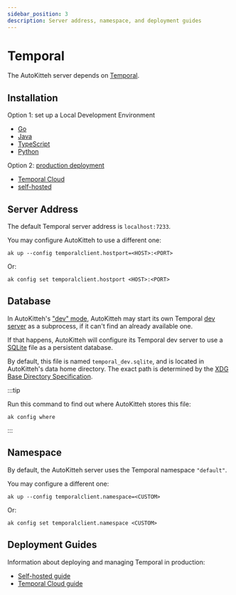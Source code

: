 ```yaml
---
sidebar_position: 3
description: Server address, namespace, and deployment guides
---
```


# Temporal

The AutoKitteh server depends on [Temporal](https://temporal.io).

## Installation

Option 1: set up a Local Development Environment

- [Go](https://learn.temporal.io/getting_started/go/dev_environment/)
- [Java](https://learn.temporal.io/getting_started/java/dev_environment/)
- [TypeScript](https://learn.temporal.io/getting_started/typescript/dev_environment/)
- [Python](https://learn.temporal.io/getting_started/python/dev_environment/)

Option 2: [production deployment](https://docs.temporal.io/production-deployment)

- [Temporal Cloud](https://docs.temporal.io/cloud)
- [self-hosted](https://docs.temporal.io/self-hosted-guide)

## Server Address

The default Temporal server address is `localhost:7233`.

You may configure AutoKitteh to use a different one:

```shell title="(Temporary)"
ak up --config temporalclient.hostport=<HOST>:<PORT>
```

Or:

```shell title="(Persistent, next time you run 'ak up')"
ak config set temporalclient.hostport <HOST>:<PORT>
```

## Database

In AutoKitteh's ["dev" mode](/get_started/start_server#dev-mode), AutoKitteh
may start its own Temporal
[dev server](https://pkg.go.dev/go.temporal.io/sdk/testsuite#StartDevServer)
as a subprocess, if it can't find an already available one.

If that happens, AutoKitteh will configure its Temporal dev server to use a
[SQLite](https://www.sqlite.org/) file as a persistent database.

By default, this file is named `temporal_dev.sqlite`, and is located in
AutoKitteh's data home directory. The exact path is determined by the
[XDG Base Directory Specification](https://specifications.freedesktop.org/basedir-spec/basedir-spec-latest.html).

:::tip

Run this command to find out where AutoKitteh stores this file:

```shell
ak config where
```

:::

## Namespace

By default, the AutoKitteh server uses the Temporal namespace `"default"`.

You may configure a different one:

```shell title="(Temporary)"
ak up --config temporalclient.namespace=<CUSTOM>
```

Or:

```shell title="(Persistent, next time you run 'ak up')"
ak config set temporalclient.namespace <CUSTOM>
```

## Deployment Guides

Information about deploying and managing Temporal in production:

- [Self-hosted guide](https://docs.temporal.io/self-hosted-guide)
- [Temporal Cloud guide](https://docs.temporal.io/cloud)
